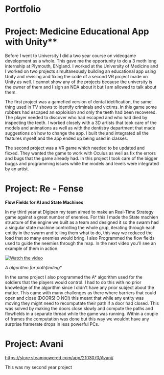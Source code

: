 # Portfolio

# Project: Medicine Educational App with Unity**

Before I went to University I did a two year course on videogame development as a whole. This gave me the opportunity to do a 3 moth long internship at Plymouth, ENgland. I worked at the University of Medicine and I worked on two projects simultaneously building an educational app using Unity and revising and fixing the code of a second VR project made on Unity as well. I cannot show any of the projects because the university is the owner of them and I sign an NDA about it but I am allowed to talk about them.

The first project was a gamefied version of dental idetification, the same thing used in TV shows to identify criminals and victims. In this game some robbers had escaped an exploision and only the teeth had been recovered. The player needed to discover who had escaped and who had died by inspecting the teeth. I worked closely with a 3D artists that took care of the models and animations as well as with the dentistry department that made suggestions on how to change the app. I built the and integrated all the features myself and the app ended up being used in classes.

The second project was a VR game which needed to be updated and fixxed. They wanted the game to work with Oculus as well as fix the errors and bugs that the game already had. In this project I took care of the bigger buggs and programming issues while the models and levels were integrated by an artist.

# Project: Re - Fense

**Flow Fields for AI and State Machines**

In my third year at Digipen my team aimed to make an Real-Time Strategy game against a great number of enemies. For this I made the State machien structure of the engine we built as a team and designed it so the swarm had a singular state machine controlling the whole grup, iterating through each entitiy in the swarm and telling them what to do, this way we reduced the load that so many enemies would bring. I also Programmed the flow fields used to guide the neemies through the map. In the next video you'll see an example of them in action.

[![Watch the video](https://i.sstatic.net/Vp2cE.png)](https://www.youtube.com/watch?v=zf9TTsdFGqI&ab_channel=DiegoL%C3%B3pezPe%C3%B1a)

**A* algorithm for pathfinding**

In the same project I also programmed the A* algorithm used for the soldiers that the players would control. I had to do this with no prior knowledge of the algorithm since I didn't have any prior subject about the matter. This came with many challenges as there where barriers that could open and close (DOORS! O NO!) this meant that while any entity was moving they might need to recomputate their path if a door had closed. This was solved by making the doors close slowly and compute the paths and flowfields in a separate thread while the game was running. Within a couple of frames the computation was done but this way we wouldnt have any surprise framerate drops in less powerful PCs.


# Project: Avani

https://store.steampowered.com/app/2103070/Avani/

This was my second year project


